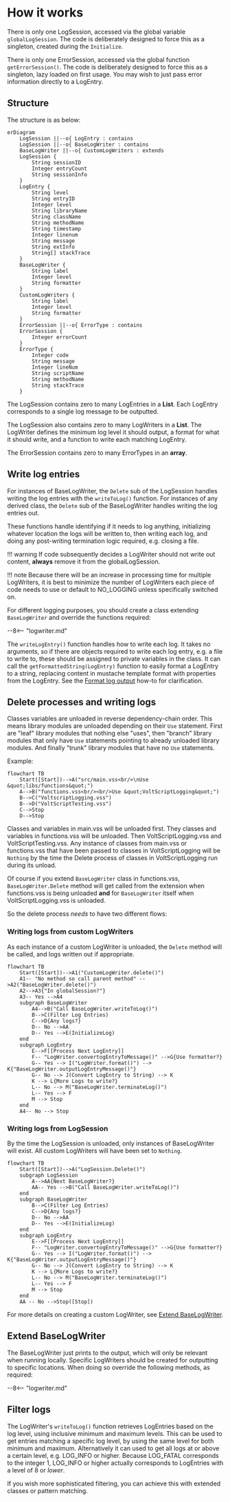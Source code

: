 # How it works

There is only one LogSession, accessed via the global variable `globalLogSession`. The code is deliberately designed to force this as a singleton, created during the `Initialize`.

There is only one ErrorSession, accessed via the global function `getErrorSession()`. The code is deliberately designed to force this as a singleton, lazy loaded on first usage. You may wish to just pass error information directly to a LogEntry.

## Structure

The structure is as below:

``` mermaid
erDiagram
    LogSession ||--o{ LogEntry : contains
    LogSession ||--o{ BaseLogWriter : contains
    BaseLogWriter ||--o{ CustomLogWriters : extends
    LogSession {
        String sessionID
        Integer entryCount
        String sessionInfo
    }
    LogEntry {
        String level
        String entryID
        Integer level
        String libraryName
        String className
        String methodName
        String timestamp
        Integer linenum
        String message
        String extInfo
        String[] stackTrace
    }
    BaseLogWriter {
        String label
        Integer level
        String formatter
    }
    CustomLogWriters {
        String label
        Integer level
        String formatter
    }
    ErrorSession ||--o{ ErrorType : contains
    ErrorSession {
        Integer errorCount
    }
    ErrorType {
        Integer code
        String message
        Integer lineNum
        String scriptName
        String methodName
        String stackTrace
    }
```

The LogSession contains zero to many LogEntries in a **List**. Each LogEntry corresponds to a single log message to be outputted.

The LogSession also contains zero to many LogWriters in a **List**. The LogWriter defines the minimum log level it should output, a format for what it should write, and a function to write each matching LogEntry.

The ErrorSession contains zero to many ErrorTypes in an **array**.

## Write log entries

For instances of BaseLogWriter, the `Delete` sub of the LogSession handles writing the log entries with the `writeToLog()` function. For instances of any derived class, the `Delete` sub of the BaseLogWriter handles writing the log entries out.

These functions handle identifying if it needs to log anything, initializing whatever location the logs will be written to, then writing each log, and doing any post-writing termination logic required, e.g. closing a file.

!!! warning
    If code subsequently decides a LogWriter should not write out content, **always** remove it from the globalLogSession.

!!! note
    Because there will be an increase in processing time for multiple LogWriters, it is best to minimize the number of LogWriters each piece of code needs to use or default to NO_LOGGING unless specifically switched on.

For different logging purposes, you should create a class extending `BaseLogWriter` and override the functions required:

--8<-- "logwriter.md"

The `writeLogEntry()` function handles how to write each log. It takes no arguments, so if there are objects required to write each log entry, e.g. a file to write to, these should be assigned to private variables in the class. It can call the `getFormattedString(LogEntry)` function to easily format a LogEntry to a string, replacing content in mustache template format with properties from the LogEntry. See the [Format log output](../howto/uselogwriter.md#formatters) how-to for clarification.

## Delete processes and writing logs

Classes variables are unloaded in reverse dependency-chain order. This means library modules are unloaded depending on their `Use` statement. First are "leaf" library modules that nothing else "uses", then "branch" library modules that only have `Use` statements pointing to already unloaded library modules. And finally "trunk" library modules that have no `Use` statements.

Example:

```mermaid
flowchart TB
    Start([Start])-->A("src/main.vss<br/>\nUse &quot;libs/functions&quot;")
    A-->B("functions.vss<br/><br/>Use &quot;VoltScriptLogging&quot;")
    B-->C("VoltscriptLogging.vss")
    B-->D("VoltScriptTesting.vss")
    C-->Stop
    D-->Stop
```

Classes and variables in main.vss will be unloaded first. They classes and variables in functions.vss will be unloaded. Then VoltScriptLogging.vss and VoltScriptTesting.vss. Any instance of classes from main.vss or functions.vss that have been passed to classes in VoltScriptLogging will be `Nothing` by the time the Delete process of classes in VoltScriptLogging run during its unload.

Of course if you extend `BaseLogWriter` class in functions.vss, `BaseLogWriter.Delete` method will get called from the extension when functions.vss is being unloaded **and** for `BaseLogWriter` itself when VoltScriptLogging.vss is unloaded.

So the delete process *needs* to have two different flows:

### Writing logs from custom LogWriters

As each instance of a custom LogWriter is unloaded, the `Delete` method will be called, and logs written out if appropriate.

``` mermaid
flowchart TB
    Start([Start])-->A1("CustomLogWriter.delete()")
    A1-- "No method so call parent method" -->A2("BaseLogWriter.delete()")
    A2-->A3{"In globalSession?"}
    A3-- Yes -->A4
    subgraph BaseLogWriter
        A4-->B("Call BaseLogWriter.writeToLog()")
        B-->C(Filter Log Entries)
        C-->D{Any logs?}
        D-- No -->AA
        D-- Yes -->E(InitializeLog)
    end
    subgraph LogEntry
        E-->F[[Process Next LogEntry]]
        F-- "LogWriter.convertogEntryToMessage()" -->G{Use formatter?}
        G-- Yes --> I("LogWriter.format()") --> K{"BaseLogWriter.outputLogEntryMessage()"}
        G-- No --> J(Convert LogEntry to String) --> K
        K --> L{More Logs to write?}
        L-- No --> M("BaseLogWriter.terminateLog()")
        L-- Yes --> F
        M --> Stop
    end
    A4-- No --> Stop
```

### Writing logs from LogSession

By the time the LogSession is unloaded, only instances of BaseLogWriter will exist. All custom LogWriters will have been set to `Nothing`.

``` mermaid
flowchart TB
    Start([Start])-->A("LogSession.Delete()")
    subgraph LogSession
        A-->AA{Next BaseLogWriter?}
        AA-- Yes -->B("Call BaseLogWriter.writeToLog()")
    end
    subgraph BaseLogWriter
        B-->C(Filter Log Entries)
        C-->D{Any logs?}
        D-- No -->AA
        D-- Yes -->E(InitializeLog)
    end
    subgraph LogEntry
        E-->F[[Process Next LogEntry]]
        F-- "LogWriter.convertogEntryToMessage()" -->G{Use formatter?}
        G-- Yes --> I("LogWriter.format()") --> K{"BaseLogWriter.outputLogEntryMessage()"}
        G-- No --> J(Convert LogEntry to String) --> K
        K --> L{More Logs to write?}
        L-- No --> M("BaseLogWriter.terminateLog()")
        L-- Yes --> F
        M --> Stop
    end
    AA -- No -->Stop([Stop])
```

For more details on creating a custom LogWriter, see [Extend BaseLogWriter](../howto/logwriter.md).

## Extend BaseLogWriter

The BaseLogWriter just prints to the output, which will only be relevant when running locally. Specific LogWriters should be created for outputting to specific locations. When doing so override the following methods, as required:

--8<-- "logwriter.md"

## Filter logs

The LogWriter's `writeToLog()` function retrieves LogEntries based on the log level, using inclusive minimum and maximum levels. This can be used to get entries matching a specific log level, by using the same level for both minimum and maximum. Alternatively it can used to get all logs at or above a certain level, e.g. LOG_INFO or higher. Because LOG_FATAL corresponds to the integer 1, LOG_INFO or higher actually corresponds to LogEntries with a level of 8 or *lower*.

If you wish more sophisticated filtering, you can achieve this with extended classes or pattern matching.